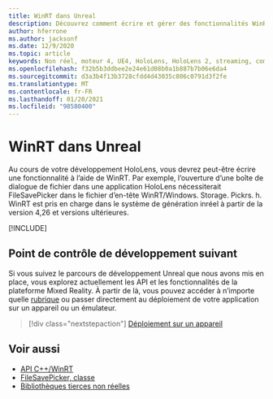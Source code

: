 ```yaml
---
title: WinRT dans Unreal
description: Découvrez comment écrire et gérer des fonctionnalités WinRT personnalisées dans des applications de réalité mixte non réelles pour les appareils HoloLens.
author: hferrone
ms.author: jacksonf
ms.date: 12/9/2020
ms.topic: article
keywords: Non réel, moteur 4, UE4, HoloLens, HoloLens 2, streaming, communication à distance, réalité mixte, développement, prise en main, fonctionnalités, nouveau projet, émulateur, documentation, guides, fonctionnalités, hologrammes, développement de jeux, casque de réalité mixte, casque de réalité Windows mixte, casque de réalité virtuelle, WinRT, DLL
ms.openlocfilehash: f32b5b3ddbee2e24e61d08b0a1b887b7b06e6da4
ms.sourcegitcommit: d3a3b4f13b3728cfdd4d43035c806c0791d3f2fe
ms.translationtype: MT
ms.contentlocale: fr-FR
ms.lasthandoff: 01/20/2021
ms.locfileid: "98580400"
---
```

# <a name="winrt-in-unreal"></a>WinRT dans Unreal

Au cours de votre développement HoloLens, vous devrez peut-être écrire une fonctionnalité à l’aide de WinRT. Par exemple, l’ouverture d’une boîte de dialogue de fichier dans une application HoloLens nécessiterait FileSavePicker dans le fichier d’en-tête WinRT/Windows. Storage. Pickrs. h. WinRT est pris en charge dans le système de génération inréel à partir de la version 4,26 et versions ultérieures.

[!INCLUDE[](includes/tabs-winRT.md)]

## <a name="next-development-checkpoint"></a>Point de contrôle de développement suivant

Si vous suivez le parcours de développement Unreal que nous avons mis en place, vous explorez actuellement les API et les fonctionnalités de la plateforme Mixed Reality. À partir de là, vous pouvez accéder à n’importe quelle [rubrique](unreal-development-overview.md#3-advanced-features) ou passer directement au déploiement de votre application sur un appareil ou un émulateur.

> [!div class="nextstepaction"]
> [Déploiement sur un appareil](unreal-deploying.md)

## <a name="see-also"></a>Voir aussi

* [API C++/WinRT](/windows/uwp/cpp-and-winrt-apis/)
* [FileSavePicker, classe](/uwp/api/Windows.Storage.Pickers.FileSavePicker) 
* [Bibliothèques tierces non réelles](https://docs.unrealengine.com/Programming/BuildTools/UnrealBuildTool/ThirdPartyLibraries/index.html)